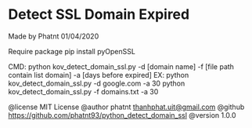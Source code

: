 # Detect SSL Domain Expired

Made by Phatnt
01/04/2020

Require package
pip install pyOpenSSL

CMD: python kov_detect_domain_ssl.py -d [domain name] -f [file path contain list domain] -a [days before expired]
EX:
python kov_detect_domain_ssl.py -d google.com -a 30
python kov_detect_domain_ssl.py -f domains.txt -a 30

@license MIT License
@author phatnt <thanhphat.uit@gmail.com>
@github https://github.com/phatnt93/python_detect_domain_ssl
@version 1.0.0
